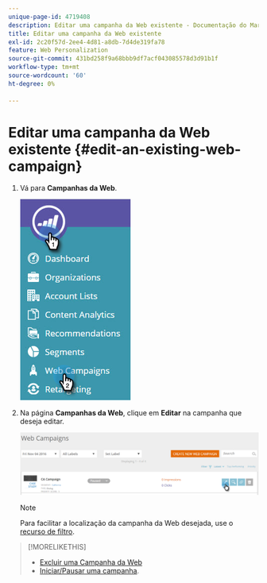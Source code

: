 ```yaml
---
unique-page-id: 4719408
description: Editar uma campanha da Web existente - Documentação do Marketo - Documentação do produto
title: Editar uma campanha da Web existente
exl-id: 2c20f57d-2ee4-4d81-a8db-7d4de319fa78
feature: Web Personalization
source-git-commit: 431bd258f9a68bbb9df7acf043085578d3d91b1f
workflow-type: tm+mt
source-wordcount: '60'
ht-degree: 0%

---
```


# Editar uma campanha da Web existente {#edit-an-existing-web-campaign}

1. Vá para **Campanhas da Web**.

   ![](assets/image2016-8-18-16-3a15-3a14.png)

1. Na página **Campanhas da Web**, clique em **Editar** na campanha que deseja editar.

   ![](assets/web-campaigns-1-edit-hand.png)

   >[!NOTE]
   >
   >Para facilitar a localização da campanha da Web desejada, use o [recurso de filtro](/help/marketo/product-docs/web-personalization/working-with-web-campaigns/filter-web-campaigns.md).

>[!MORELIKETHIS]
>
>* [Excluir uma Campanha da Web](/help/marketo/product-docs/web-personalization/working-with-web-campaigns/delete-a-web-campaign.md)
>* [Iniciar/Pausar uma campanha](/help/marketo/product-docs/web-personalization/working-with-web-campaigns/launch-pause-a-web-campaign.md).
